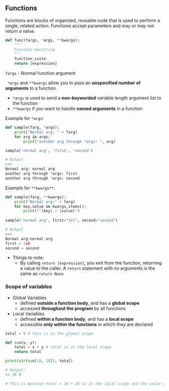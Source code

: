 ## Functions

Functions are blocks of organized, reusable code that is used to perform a single, related action. Functions accept parameters and may or may not return a value.

```python
def func(fargs, *args, **kwargs):
    """
    Function docstring
    """
    function_suite
    return [expression]
```

`fargs` - Normal function argument

` *args` and `**kwargs` allow you to pass an **unspecified number of arguments** to a function.

- `*args` is used to send a **non-keyworded** variable length argument list to the function
- `**kwargs` if you want to handle **named arguments** in a function

Example for `*args`:

```python
def sample(farg, *args):
    print("Normal arg: " + farg)
    for arg in args:
        print("another arg through *args: ", arg)

sample('normal arg', 'first', 'second')

# Output
>>>
Normal arg: normal arg
another arg through *args: first
another arg through *args: second
```

Example for `**kwargs**`:

```python
def sample(farg, **kwargs):
    print("Normal arg:" + farg)
    for key,value in kwargs.items():
    	print(f"{key} = {value}")
    	
sample('normal arg', first="1st", second="second")

# Output
>>>
Normal arg:normal arg
first = 1st
second = second
```

- Things to note:
  * By calling `return [expression]`, you exit from the function, returning a value to the caller. A `return` statement with no arguments is the same as `return None`

### Scope of variables

- Global Variables
  * defined **outside a function body**, and has a **global scope**
  * accessed **throughout the program** by all functions
- Local Variables
  * defined **within a function body**, and has a **local scope**
  * accessible **only within the functions** in which they are declared

```python
total = 0 # this is in the global scope

def sum(x, y):
    total = x + y # total is in the local scope
    return total

print(str(sum(10, 20)), total)

# Output:
>> 30 0

# This is because total = 10 + 20 is in the local scope and the value of total in the global scope remains unchanged
```

